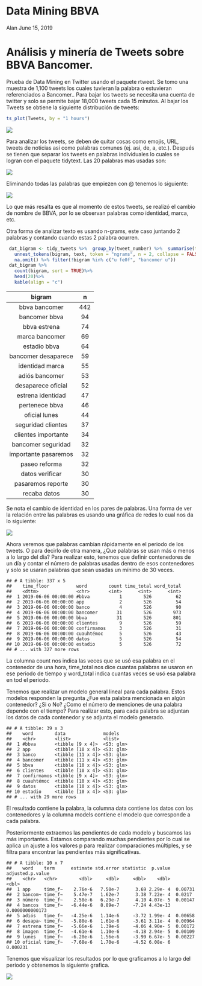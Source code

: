 Data Mining BBVA
================
Alan
June 15, 2019

Análisis y minería de Tweets sobre BBVA Bancomer.
=================================================

Prueba de Data Mining en Twitter usando el paquete rtweet. Se tomo una muestra de 1,100 tweets los cuales tuvieran la palabra o estuvieran referenciados a Bancomer..
Para bajar los tweets se necesita una cuenta de twitter y solo se permite bajar 18,000 tweets cada 15 minutos. Al bajar los Tweets se obtiene la siguiente distribución de tweets:

``` r
ts_plot(Tweets, by = "1 hours")
```

![](BBVA_files/figure-markdown_github/exploracion-1.png)

Para analizar los tweets, se deben de quitar cosas como emojis, URL, tweets de noticias asi como palabras comunes (ej. asi, de, a, etc.). Después se tienen que separar los tweets en palabras individuales lo cuales se logran con el paquete tidytext. Las 20 palabras mas usadas son:

![](BBVA_files/figure-markdown_github/unnamed-chunk-1-1.png)

Eliminando todas las palabras que empiezen con @ tenemos lo siguiente:

![](BBVA_files/figure-markdown_github/unnamed-chunk-2-1.png)

Lo que más resalta es que al momento de estos tweets, se realizó el cambio de nombre de BBVA, por lo se observan palabras como identidad, marca, etc.

Otra forma de analizar texto es usando n-grams, este caso juntando 2 palabras y contando cuando estas 2 palabra ocurren.

``` r
 dat_bigram <- tidy_tweets %>%  group_by(tweet_number) %>%  summarise(text = str_c(word, collapse = " "))%>% 
   unnest_tokens(bigram, text, token = "ngrams", n = 2, collapse = FALSE)%>% 
   na.omit() %>% filter(!bigram %in% c("u fe0f", "bancomer u"))
 dat_bigram %>%
   count(bigram, sort = TRUE)%>%
   head(20)%>%
   kable(align = "c") 
```

|        bigram        |  n  |
|:--------------------:|:---:|
|     bbva bancomer    | 442 |
|     bancomer bbva    |  94 |
|     bbva estrena     |  74 |
|    marca bancomer    |  69 |
|     estadio bbva     |  64 |
|  bancomer desaparece |  59 |
|    identidad marca   |  55 |
|    adiós bancomer    |  53 |
|  desaparece oficial  |  52 |
|   estrena identidad  |  47 |
|    pertenece bbva    |  46 |
|     oficial lunes    |  44 |
|  seguridad clientes  |  37 |
|  clientes importante |  34 |
|  bancomer seguridad  |  32 |
| importante pasaremos |  32 |
|     paseo reforma    |  32 |
|    datos verificar   |  30 |
|   pasaremos reporte  |  30 |
|     recaba datos     |  30 |

Se nota el cambio de identidad en los pares de palabras. Una forma de ver la relación entre las palabras es usando una gráfica de redes lo cual nos da lo siguiente:

![](BBVA_files/figure-markdown_github/unnamed-chunk-5-1.png)

Ahora veremos que palabras cambian rápidamente en el periodo de los tweets. O para decirlo de otra manera, ¿Que palabras se usan más o menos a lo largo del día? Para realizar esto, tenemos que definir contenedores de un día y contar el número de palabras usadas dentro de esos contenedores y solo se usaran palabras que sean usadas un mínimo de 30 veces.

    ## # A tibble: 337 x 5
    ##    time_floor          word        count time_total word_total
    ##    <dttm>              <chr>       <int>      <int>      <int>
    ##  1 2019-06-06 00:00:00 #bbva           1        526         62
    ##  2 2019-06-06 00:00:00 app             2        526         54
    ##  3 2019-06-06 00:00:00 banco           4        526         90
    ##  4 2019-06-06 00:00:00 bancomer       31        526        973
    ##  5 2019-06-06 00:00:00 bbva           31        526        801
    ##  6 2019-06-06 00:00:00 clientes        9        526         59
    ##  7 2019-06-06 00:00:00 confirmamos     3        526         31
    ##  8 2019-06-06 00:00:00 cuauhtémoc      5        526         43
    ##  9 2019-06-06 00:00:00 datos           5        526         54
    ## 10 2019-06-06 00:00:00 estadio         5        526         72
    ## # ... with 327 more rows

La columna count nos indica las veces que se usó esa palabra en el contenedor de una hora, time\_total nos dice cuantas palabras se usaron en ese periodo de tiempo y word\_total indica cuantas veces se usó esa palabra en tod el periodo.

Tenemos que realizar un modelo general lineal para cada palabra. Estos modelos responden la pregunta ¿Fue esta palabra mencionada en algún contenedor? ¿Si o No? ¿Como el número de menciones de una palabra depende con el tiempo? Para realizar esto, para cada palabra se adjuntan los datos de cada contenedor y se adjunta el modelo generado.

    ## # A tibble: 39 x 3
    ##    word        data              models   
    ##    <chr>       <list>            <list>   
    ##  1 #bbva       <tibble [9 x 4]>  <S3: glm>
    ##  2 app         <tibble [10 x 4]> <S3: glm>
    ##  3 banco       <tibble [11 x 4]> <S3: glm>
    ##  4 bancomer    <tibble [11 x 4]> <S3: glm>
    ##  5 bbva        <tibble [10 x 4]> <S3: glm>
    ##  6 clientes    <tibble [10 x 4]> <S3: glm>
    ##  7 confirmamos <tibble [9 x 4]>  <S3: glm>
    ##  8 cuauhtémoc  <tibble [10 x 4]> <S3: glm>
    ##  9 datos       <tibble [10 x 4]> <S3: glm>
    ## 10 estadio     <tibble [10 x 4]> <S3: glm>
    ## # ... with 29 more rows

El resultado contiene la palabra, la columna data contiene los datos con los contenedores y la columna models contiene el modelo que corresponde a cada palabra.

Posteriormente extraemos las pendientes de cada modelo y buscamos las más importantes. Estamos comparando muchas pendientes por lo cual se aplica un ajuste a los valores p para realizar comparaciones múltiples, y se filtra para encontrar las pendientes más significativas.

    ## # A tibble: 10 x 7
    ##    word    term      estimate std.error statistic  p.value adjusted.p.value
    ##    <chr>   <chr>        <dbl>     <dbl>     <dbl>    <dbl>            <dbl>
    ##  1 app     time_f~    2.76e-6   7.50e-7      3.69 2.29e- 4  0.00731        
    ##  2 bancom~ time_f~    5.47e-7   1.62e-7      3.38 7.22e- 4  0.0217         
    ##  3 número  time_f~    2.58e-6   6.29e-7      4.10 4.07e- 5  0.00147        
    ##  4 bancos  time_f~   -6.44e-6   8.89e-7     -7.24 4.43e-13  0.0000000000173
    ##  5 adiós   time_f~   -4.25e-6   1.14e-6     -3.72 1.99e- 4  0.00658        
    ##  6 desapa~ time_f~   -5.80e-6   1.61e-6     -3.61 3.11e- 4  0.00964        
    ##  7 estrena time_f~   -5.66e-6   1.39e-6     -4.06 4.90e- 5  0.00172        
    ##  8 imagen  time_f~   -4.61e-6   1.10e-6     -4.18 2.94e- 5  0.00109        
    ##  9 lunes   time_f~   -6.20e-6   1.56e-6     -3.99 6.67e- 5  0.00227        
    ## 10 oficial time_f~   -7.68e-6   1.70e-6     -4.52 6.08e- 6  0.000231

Tenemos que visualizar los resultados por lo que graficamos a lo largo del periodo y obtenemos la siguiente grafica.

![](BBVA_files/figure-markdown_github/unnamed-chunk-9-1.png)
